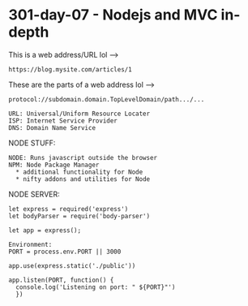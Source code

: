 # 301-day-07 - Nodejs and MVC in-depth

 This is a web address/URL lol -->

    https://blog.mysite.com/articles/1

These are the parts of a web address lol -->

    protocol://subdomain.domain.TopLevelDomain/path.../...

    URL: Universal/Uniform Resource Locater
    ISP: Internet Service Provider
    DNS: Domain Name Service

  NODE STUFF:

    NODE: Runs javascript outside the browser
    NPM: Node Package Manager
      * additional functionality for Node
      * nifty addons and utilities for Node

NODE SERVER:

    let express = required('express')
    let bodyParser = require('body-parser')

    let app = express();

    Environment:
    PORT = process.env.PORT || 3000

    app.use(express.static('./public'))

    app.listen(PORT, function() {
      console.log('Listening on port: " ${PORT}"')
      })
